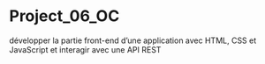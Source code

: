 # Project_06_OC
développer la partie front-end d’une application avec HTML, CSS et JavaScript et interagir avec une API REST
